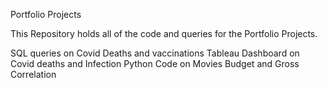 Portfolio Projects

This Repository holds all of the code and queries for the Portfolio Projects.

SQL queries on Covid Deaths and vaccinations
Tableau Dashboard on Covid deaths and Infection 
Python Code on Movies Budget and Gross Correlation
